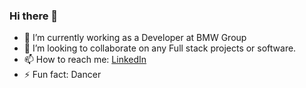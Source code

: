 ### Hi there 👋

- 🔭 I’m currently working as a Developer at BMW Group
- 👯 I’m looking to collaborate on any Full stack projects or software.
- 📫 How to reach me: [LinkedIn](https://www.linkedin.com/in/diksha-verma-/)  
- ⚡ Fun fact: Dancer 
<!--  - 🤔 I’m looking for help with ...
- 💬 Ask me about ...
- 📫 How to reach me: ...
- 😄 Pronouns: ... -->




<!-- ![Repository's Stats](https://github-readme-stats.vercel.app/api?username=DikshaVerma25&show_icons=true) -->
<!--
**DikshaVerma25/DikshaVerma25** is a ✨ _special_ ✨ repository because its `README.md` (this file) appears on your GitHub profile.

.
